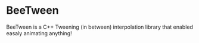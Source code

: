 # BeeTween
BeeTween is a C++ Tweening (in between) interpolation library that enabled easaly animating anything! 
